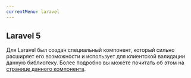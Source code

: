 ```yaml
---
currentMenu: laravel
---
```


## Laravel 5

Для Laravel был создан специальный компонент, который сильно расширяет его возможности и использует для клиентской валидации данную библиотеку.
Более подробно вы можете почитать об этом на [странице данного компонента](https://github.com/believer-ufa/prettyforms-laravel).